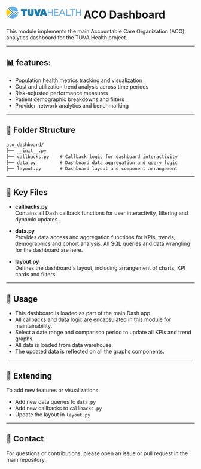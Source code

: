 # <img src="assets/tuva_health_logo.png" width="200"/>   ACO Dashboard

This module implements the main Accountable Care Organization (ACO) analytics dashboard for the TUVA Health project.

---

## 📊 features:
- Population health metrics tracking and visualization
- Cost and utilization trend analysis across time periods
- Risk-adjusted performance measures
- Patient demographic breakdowns and filters
- Provider network analytics and benchmarking

---

## 📁 Folder Structure

```
aco_dashboard/
├── __init__.py
├── callbacks.py    # Callback logic for dashboard interactivity
├── data.py         # Dashboard data aggregation and query logic
├── layout.py       # Dashboard layout and component arrangement
```

---

## 📄 Key Files

- **callbacks.py**  
    Contains all Dash callback functions for user interactivity, filtering and dynamic updates.

- **data.py**  
    Provides data access and aggregation functions for KPIs, trends, demographics and cohort analysis. All SQL queries and data wrangling for the dashboard are here.

- **layout.py**  
    Defines the dashboard's layout, including arrangement of charts, KPI cards and filters.

---

## 🚀 Usage
- This dashboard is loaded as part of the main Dash app.  
- All callbacks and data logic are encapsulated in this module for maintainability.
- Select a date range and comparison period to update all KPIs and trend graphs.
- All data is loaded from data warehouse.
- The updated data is reflected on all the graphs components. 

---

## 🔧 Extending

To add new features or visualizations:
- Add new data queries to `data.py`
- Add new callbacks to `callbacks.py`
- Update the layout in `layout.py`

---

## 📧 Contact

For questions or contributions, please open an issue or pull request in the main repository.
